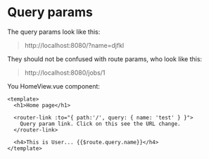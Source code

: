 # Query params

The query params look like this:

> http://localhost:8080/?name=djfkl

They should not be confused with route params, who look like this:

> http://localhost:8080/jobs/1

You HomeView.vue component:

    <template>
      <h1>Home page</h1>

      <router-link :to="{ path:'/', query: { name: 'test' } }">
        Query param link. Click on this see the URL change.
      </router-link>

      <h4>This is User... {{$route.query.name}}</h4>
    </template>
